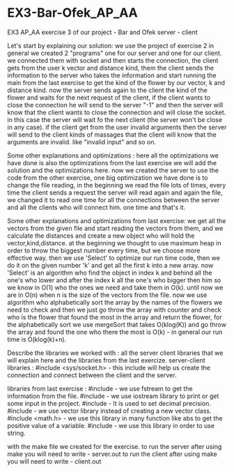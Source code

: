 # EX3-Bar-Ofek_AP_AA
EX3 AP_AA
exercise 3 of our project - Bar and Ofek
server - client

Let's start by explaining our solution: we use the project of exercise 2
in general we created 2 "programs" one for our server and one for our client. 
we connected them with socket and then starts the connection, the client gets from the user
k vector and distance kind, them the client sends the information to the server
who takes the information and start running the main from the last exercise to get the kind of 
the flower by our vector, k and distance kind. 
now the server sends again to the client the kind of the flower and waits for the next request
of the client, if the client wants to close the connection he will send to the server "-1"
and then the server will know that the client wants to close the connection and will close the socket.
in this case the server will wait fo the next client (the server won't be close in any case).
if the client get from the user invalid arguments then the server will send to the client
kinds of massages that the client will know that the arguments are invalid.
like "invalid input" and so on.

Some other explanations and optimizations : here all the optimizations we have done
is also the optimizations from the last exercise we will add the solution and the optimizations here.
now we created the server to use the code from the other exercise, one big optimization we have done
is to change the file reading, in the beginning we read the file lots of times, every time the client
sends a request the server will read again and again the file, we changed it to read one time for all
the connections between the server and all the clients who will connect him. one time and that's it.

Some other explanations and optimizations from last exercise:
we get all the vectors from the given file and start reading the vectors from them, and we calculate
the distances and create a new object who will hold the vector,kind,distance. at the beginning we thought to use
maximum heap in order to throw the biggest number every time, but we choose more effective way. then we use 'Select'
to optimize our run time code, then we do it on the given number 'k' and get all the first k into a new
array. now 'Select' is an algorithm who find the object in index k and behind all the one's who lower
and after the index k all the one's who bigger then him so we know in O(1) who the ones we need and take
them in O(k). until now we are in O(n) when n is the size of the vectors from the file.
now we use algorithm who alphabetically sort the array by the names of the flowers we need to check and
then we just go throw the array with counter and check who is the flower that found the most in the
array and return the flower, for the alphabetically sort we use mergeSort that takes O(klog(K)) and
go throw the array and found the one who there the most is O(k) - in general our run time is O(klog(k)+n).


Describe the libraries we worked with : all the server client libraries that we will explain here and the libraries from the last exercize.
server-client libraries :  #include <sys/socket.h> - this include will help us create the connection
and connect between the client and the server.

libraries from last exercise : #include - we use fstream to get the information from the file.
#include - we use iostream library to print or get some input in the project.
#include - It is used to set decimal precision.
#include - we use vector library instead of creating a new vector class.
#include <math.h> - we use this library in many function like abs to get the positive value of a variable.
#include - we use this library in order to use string.

with the make file we created for the exercise. to run the server after using make you will need
to write - server.out to run the client after using make you will need to write - client.out 